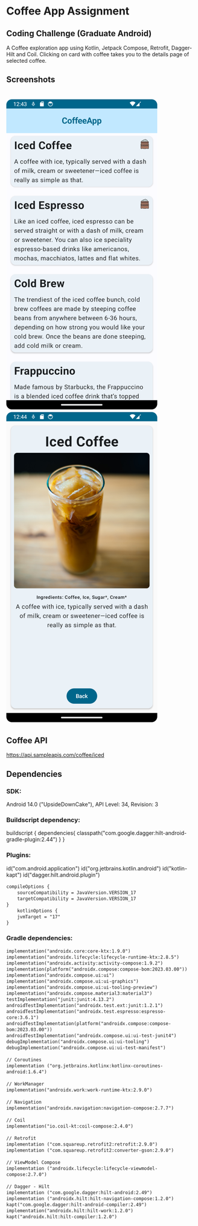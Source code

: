 # Coffee App Assignment
## Coding Challenge (Graduate Android)

A Coffee exploration app using Kotlin, Jetpack Compose, Retrofit, Dagger-Hilt and Coil. Clicking on card with coffee takes you to the details page of selected coffee.

## Screenshots

![alt text](https://github.com/filipo203/Coffee-App-Challenge/blob/main/screenshots/Screenshot_20240922_124351%20%5BRESIZED%5D.png)
![alt text](https://github.com/filipo203/Coffee-App-Challenge/blob/main/screenshots/Screenshot_20240922_124415%20%5BRESIZED%5D.png)
=======

## Coffee API
https://api.sampleapis.com/coffee/iced

## Dependencies

### SDK:

Android 14.0 ("UpsideDownCake"), API Level: 34, Revision: 3

### Buildscript dependency:

buildscript {
    dependencies{
        classpath("com.google.dagger:hilt-android-gradle-plugin:2.44")
    }
}

### Plugins:

id("com.android.application")
    id("org.jetbrains.kotlin.android")
    id("kotlin-kapt")
    id("dagger.hilt.android.plugin")
    
    compileOptions {
        sourceCompatibility = JavaVersion.VERSION_17
        targetCompatibility = JavaVersion.VERSION_17
    }
        kotlinOptions {
        jvmTarget = "17"
    }
    
    
### Gradle dependencies:

    implementation("androidx.core:core-ktx:1.9.0")
    implementation("androidx.lifecycle:lifecycle-runtime-ktx:2.8.5")
    implementation("androidx.activity:activity-compose:1.9.2")
    implementation(platform("androidx.compose:compose-bom:2023.03.00"))
    implementation("androidx.compose.ui:ui")
    implementation("androidx.compose.ui:ui-graphics")
    implementation("androidx.compose.ui:ui-tooling-preview")
    implementation("androidx.compose.material3:material3")
    testImplementation("junit:junit:4.13.2")
    androidTestImplementation("androidx.test.ext:junit:1.2.1")
    androidTestImplementation("androidx.test.espresso:espresso-core:3.6.1")
    androidTestImplementation(platform("androidx.compose:compose-bom:2023.03.00"))
    androidTestImplementation("androidx.compose.ui:ui-test-junit4")
    debugImplementation("androidx.compose.ui:ui-tooling")
    debugImplementation("androidx.compose.ui:ui-test-manifest")

    // Coroutines
    implementation ("org.jetbrains.kotlinx:kotlinx-coroutines-android:1.6.4")

    // WorkManager
    implementation("androidx.work:work-runtime-ktx:2.9.0")

    // Navigation
    implementation("androidx.navigation:navigation-compose:2.7.7")

    // Coil
    implementation("io.coil-kt:coil-compose:2.4.0")

    // Retrofit
    implementation ("com.squareup.retrofit2:retrofit:2.9.0")
    implementation ("com.squareup.retrofit2:converter-gson:2.9.0")

    // ViewModel Compose
    implementation ("androidx.lifecycle:lifecycle-viewmodel-compose:2.7.0")

    // Dagger - Hilt
    implementation ("com.google.dagger:hilt-android:2.49")
    implementation ("androidx.hilt:hilt-navigation-compose:1.2.0")
    kapt("com.google.dagger:hilt-android-compiler:2.49")
    implementation("androidx.hilt:hilt-work:1.2.0")
    kapt("androidx.hilt:hilt-compiler:1.2.0")
